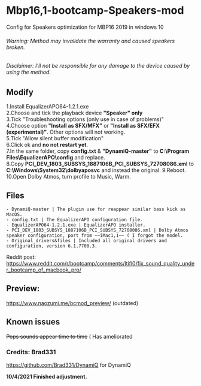 # Mbp16,1-bootcamp-Speakers-mod
 
Config for Speakers optimization for MBP16 2019 in windows 10
 ###### Warning: Method may invalidate the warranty and caused speakers broken.
 ###### Disclaimer: I'll not be responsible for any damage to the device caused by using the method.

## Modify
  1.Install EqualizerAPO64-1.2.1.exe<br/>
  2.Choose and tick the playback device **"Speaker" only**<br/>
  3.Tick "Troubleshooting options (only use in case of problems)"<br/>
  4.Choose option **"Install as SFX/MFX"** or **"Install as SFX/EFX (experimental)"**. Other options will not working.<br/>
  5.Tick "Allow silent buffer modification"<br/>
  6.Click ok and **no not restart yet**.<br/>
  7.In the same folder, copy **config.txt** & **"DynamiQ-master"** to **C:\Program Files\EqualizerAPO\config** and replace.<br/>
  8.Copy **PCI_DEV_1803_SUBSYS_1887106B_PCI_SUBSYS_72708086.xml** to **C:\Windows\System32\dolbyaposvc** and instead the original.
  9.Reboot.
  10.Open Dolby Atmos, turn profile to Music, Warm.

## Files
```
- DynamiQ-master | The plugin use for reappear similar bass kick as MacOS.
- config.txt | The EqualizerAPO configuration file.
- EqualizerAPO64-1.2.1.exe | EqualizerAPO installer.
- PCI_DEV_1803_SUBSYS_1887106B_PCI_SUBSYS_72708086.xml | Dolby Atmos speaker configuration, port from ~~iMac1,1~~ ( I forgot the model.
- Original_drivers&files | Included all original drivers and configuration, version 6.1.7700.3.
```


Reddit post:
https://www.reddit.com/r/bootcamp/comments/ltifl0/fix_sound_quality_under_bootcamp_of_macbook_pro/

## Preview:
https://www.naozumi.me/bcmod_preview/ (outdated)

## Known issues
~~Pops sounds appear time to time~~ ( Has ameliorated

### Credits: Brad331
https://github.com/Brad331/DynamiQ for DynamiQ

**10/4/2021 Finished adjustment.**
